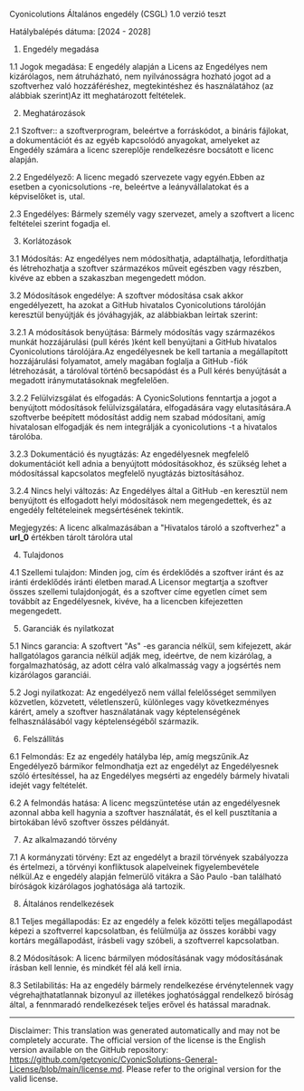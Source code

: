 Cyonicolutions Általános engedély (CSGL)
1.0 verzió teszt

Hatálybalépés dátuma: [2024 - 2028]

1. Engedély megadása

1.1 Jogok megadása: E engedély alapján a Licens az Engedélyes nem kizárólagos, nem átruházható, nem nyilvánosságra hozható jogot ad a szoftverhez való hozzáféréshez, megtekintéshez és használatához (az alábbiak szerint)Az itt meghatározott feltételek.

2. Meghatározások

2.1 Szoftver:: a szoftverprogram, beleértve a forráskódot, a bináris fájlokat, a dokumentációt és az egyéb kapcsolódó anyagokat, amelyeket az Engedély számára a licenc szereplője rendelkezésre bocsátott e licenc alapján.

2.2 Engedélyező: A licenc megadó szervezete vagy egyén.Ebben az esetben a cyonicsolutions -re, beleértve a leányvállalatokat és a képviselőket is, utal.

2.3 Engedélyes: Bármely személy vagy szervezet, amely a szoftvert a licenc feltételei szerint fogadja el.

3. Korlátozások

3.1 Módosítás: Az engedélyes nem módosíthatja, adaptálhatja, lefordíthatja és létrehozhatja a szoftver származékos műveit egészben vagy részben, kivéve az ebben a szakaszban megengedett módon.

3.2 Módosítások engedélye: A szoftver módosítása csak akkor engedélyezett, ha azokat a GitHub hivatalos Cyonicolutions tárolóján keresztül benyújtják és jóváhagyják, az alábbiakban leírtak szerint:

3.2.1 A módosítások benyújtása: Bármely módosítás vagy származékos munkát hozzájárulási (pull kérés )ként kell benyújtani a GitHub hivatalos Cyonicolutions tárolójára.Az engedélyesnek be kell tartania a megállapított hozzájárulási folyamatot, amely magában foglalja a GitHub -fiók létrehozását, a tárolóval történő becsapódást és a Pull kérés benyújtását a megadott iránymutatásoknak megfelelően.

3.2.2 Felülvizsgálat és elfogadás: A CyonicSolutions fenntartja a jogot a benyújtott módosítások felülvizsgálatára, elfogadására vagy elutasítására.A szoftverbe beépített módosítást addig nem szabad módosítani, amíg hivatalosan elfogadják és nem integrálják a cyonicolutions -t a hivatalos tárolóba.

3.2.3 Dokumentáció és nyugtázás: Az engedélyesnek megfelelő dokumentációt kell adnia a benyújtott módosításokhoz, és szükség lehet a módosítással kapcsolatos megfelelő nyugtázás biztosításához.

3.2.4 Nincs helyi változás: Az Engedélyes által a GitHub -en keresztül nem benyújtott és elfogadott helyi módosítások nem megengedettek, és az engedély feltételeinek megsértésének tekintik.

Megjegyzés: A licenc alkalmazásában a "Hivatalos tároló a szoftverhez" a __url_0__ értékben tárolt tárolóra utal

4. Tulajdonos

4.1 Szellemi tulajdon: Minden jog, cím és érdeklődés a szoftver iránt és az iránti érdeklődés iránti életben marad.A Licensor megtartja a szoftver összes szellemi tulajdonjogát, és a szoftver címe egyetlen címet sem továbbít az Engedélyesnek, kivéve, ha a licencben kifejezetten megengedett.

5. Garanciák és nyilatkozat

5.1 Nincs garancia: A szoftvert "As" -es garancia nélkül, sem kifejezett, akár hallgatólagos garancia nélkül adják meg, ideértve, de nem kizárólag, a forgalmazhatóság, az adott célra való alkalmasság vagy a jogsértés nem kizárólagos garanciái.

5.2 Jogi nyilatkozat: Az engedélyező nem vállal felelősséget semmilyen közvetlen, közvetett, véletlenszerű, különleges vagy következményes kárért, amely a szoftver használatának vagy képtelenségének felhasználásából vagy képtelenségéből származik.

6. Felszállítás

6.1 Felmondás: Ez az engedély hatályba lép, amíg megszűnik.Az Engedélyező bármikor felmondhatja ezt az engedélyt az Engedélyesnek szóló értesítéssel, ha az Engedélyes megsérti az engedély bármely hivatali idejét vagy feltételét.

6.2 A felmondás hatása: A licenc megszüntetése után az engedélyesnek azonnal abba kell hagynia a szoftver használatát, és el kell pusztítania a birtokában lévő szoftver összes példányát.

7. Az alkalmazandó törvény

7.1 A kormányzati törvény: Ezt az engedélyt a brazil törvények szabályozza és értelmezi, a törvényi konfliktusok alapelveinek figyelembevétele nélkül.Az e engedély alapján felmerülő vitákra a São Paulo -ban található bíróságok kizárólagos joghatósága alá tartozik.

8. Általános rendelkezések

8.1 Teljes megállapodás: Ez az engedély a felek közötti teljes megállapodást képezi a szoftverrel kapcsolatban, és felülmúlja az összes korábbi vagy kortárs megállapodást, írásbeli vagy szóbeli, a szoftverrel kapcsolatban.

8.2 Módosítások: A licenc bármilyen módosításának vagy módosításának írásban kell lennie, és mindkét fél alá kell írnia.

8.3 Setilabilitás: Ha az engedély bármely rendelkezése érvénytelennek vagy végrehajthatatlannak bizonyul az illetékes joghatósággal rendelkező bíróság által, a fennmaradó rendelkezések teljes erővel és hatással maradnak.

---
Disclaimer: This translation was generated automatically and may not be completely accurate. The official version of the license is the English version available on the GitHub repository: https://github.com/getcyonic/CyonicSolutions-General-License/blob/main/license.md. Please refer to the original version for the valid license.
